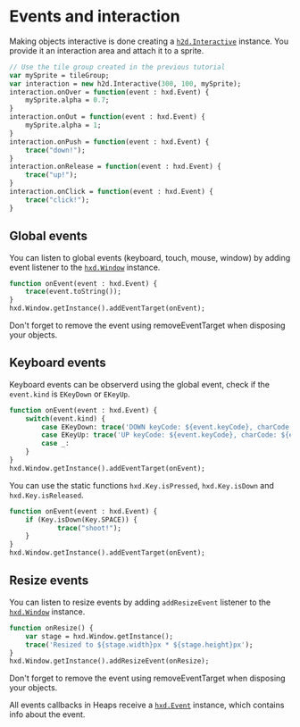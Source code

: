 # Events and interaction

Making objects interactive is done creating a [`h2d.Interactive`](api/h2d/Interactive.html) instance. You provide it an interaction area and attach it to a sprite.

```haxe
// Use the tile group created in the previous tutorial
var mySprite = tileGroup;
var interaction = new h2d.Interactive(300, 100, mySprite);
interaction.onOver = function(event : hxd.Event) {
	mySprite.alpha = 0.7;
}
interaction.onOut = function(event : hxd.Event) {
	mySprite.alpha = 1;
}
interaction.onPush = function(event : hxd.Event) {
	trace("down!");
}
interaction.onRelease = function(event : hxd.Event) {
	trace("up!");
}
interaction.onClick = function(event : hxd.Event) {
	trace("click!");
}
```

## Global events

You can listen to global events (keyboard, touch, mouse, window) by adding event listener to the [`hxd.Window`](api/hxd/Window.html) instance.

```haxe
function onEvent(event : hxd.Event) {
	trace(event.toString());
}
hxd.Window.getInstance().addEventTarget(onEvent);
```
Don't forget to remove the event using removeEventTarget when disposing your objects.

## Keyboard events

Keyboard events can be observerd using the global event, check if the `event.kind` is `EKeyDown` or `EKeyUp`.

```haxe
function onEvent(event : hxd.Event) {
	switch(event.kind) {
		case EKeyDown: trace('DOWN keyCode: ${event.keyCode}, charCode: ${event.charCode}');
		case EKeyUp: trace('UP keyCode: ${event.keyCode}, charCode: ${event.charCode}');
		case _:
	}
}
hxd.Window.getInstance().addEventTarget(onEvent);
```

You can use the static functions `hxd.Key.isPressed`, `hxd.Key.isDown` and `hxd.Key.isReleased`.

```haxe
function onEvent(event : hxd.Event) {
	if (Key.isDown(Key.SPACE)) {
        	trace("shoot!");
 	}
}
hxd.Window.getInstance().addEventTarget(onEvent);
```

## Resize events

You can listen to resize events by adding `addResizeEvent` listener to the [`hxd.Window`](api/hxd/Window.html) instance.

```haxe
function onResize() {
	var stage = hxd.Window.getInstance();
	trace('Resized to ${stage.width}px * ${stage.height}px');
}
hxd.Window.getInstance().addResizeEvent(onResize);
```
Don't forget to remove the event using removeEventTarget when disposing your objects.


All events callbacks in Heaps receive a [`hxd.Event`](api/hxd/Event.html) instance, which contains info about the event.
